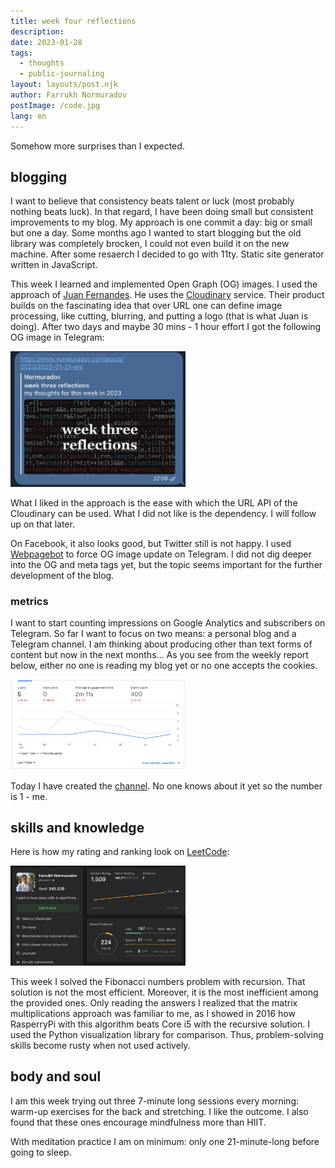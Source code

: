 ```yaml
---
title: week four reflections
description:
date: 2023-01-28
tags:
  - thoughts
  - public-journaling
layout: layouts/post.njk
author: Farrukh Normuradov
postImage: /code.jpg
lang: en
---
```


Somehow more surprises than I expected.

<h2>blogging</h2>

I want to believe that consistency beats talent or luck (most probably nothing beats luck). In that regard, I have been doing small but consistent improvements to my blog. My approach is one commit a day: big or small but one a day. Some months ago I wanted to start blogging but the old library was completely brocken, I could not even build it on the new machine. After some resaerch I decided to go with 11ty. Static site generator written in JavaScript.

This week I learned and implemented Open Graph (OG) images. I used the approach of [Juan Fernandes](https://www.juanfernandes.uk/blog/automated-open-graph-images-with-11ty-and-cloudinary/). He uses the [Cloudinary](https://cloudinary.com) service. Their product builds on the fascinating idea that over URL one can define image processing, like cutting, blurring, and putting a logo (that is what Juan is doing). After two days and maybe 30 mins - 1 hour effort I got the following OG image in Telegram:

<img style="width: 20em;" src="/img/w4-og-image.png">

What I liked in the approach is the ease with which the URL API of the Cloudinary can be used. What I did not like is the dependency. I will follow up on that later.

On Facebook, it also looks good, but Twitter still is not happy.
I used [Webpagebot](https://t.me/WebpageBot) to force OG image update on Telegram.
I did not dig deeper into the OG and meta tags yet, but the topic seems important for the further development of the blog.

<h3>metrics</h3>

I want to start counting impressions on Google Analytics and subscribers on Telegram. So far I want to focus on two means: a personal blog and a Telegram channel. I am thinking about producing other than text forms of content but now in the next months...
As you see from the weekly report below, either no one is reading my blog yet or no one accepts the cookies.

<img style="width: 20em;" src="/img/w4-ga-1.png">

Today I have created the [channel](https://t.me/fnormuradov). No one knows about it yet so the number is 1 - me.

<h2>skills and knowledge</h2>

Here is how my rating and ranking look on [LeetCode](https://leetcode.com/pharrukh/):

<img style="width: 20em;" src="/img/w4-leetcode-1.png">

This week I solved the Fibonacci numbers problem with recursion. That solution is not the most efficient. Moreover, it is the most inefficient among the provided ones. Only reading the answers I realized that the matrix multiplications approach was familiar to me, as I showed in 2016 how RasperryPi with this algorithm beats Core i5 with the recursive solution. I used the Python visualization library for comparison. Thus, problem-solving skills become rusty when not used actively.

<h2>body and soul</h2>

I am this week trying out three 7-minute long sessions every morning: warm-up exercises for the back and stretching. I like the outcome. I also found that these ones encourage mindfulness more than HIIT.

With meditation practice I am on minimum: only one 21-minute-long before going to sleep.
